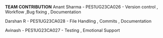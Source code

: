 **TEAM CONTRIBUTION**
Anant Sharma - PES1UG23CA026 - Version control , Workflow ,Bug fixing , Documentation

Darshan R - PES1UG23CA028 - File Handling , Commits , Documentation

Avinash - PES1UG23CA027 - Testing , Emotional Support
